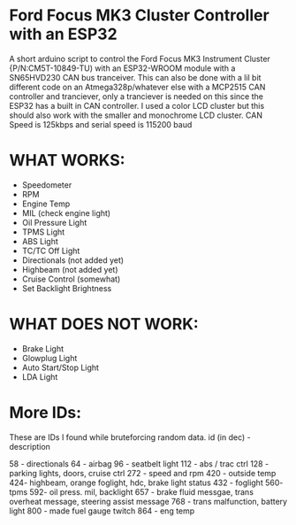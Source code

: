 # Ford Focus MK3 Cluster Controller with an ESP32
A short arduino script to control the Ford Focus MK3 Instrument Cluster {P/N:CM5T-10849-TU) with an ESP32-WROOM module with a SN65HVD230 CAN bus tranceiver. This can also be done with a lil bit different code on an Atmega328p/whatever else with a MCP2515 CAN controller and tranciever, only a tranciever is needed on this since the ESP32 has a built in CAN controller.
I used a color LCD cluster but this should also work with the smaller and monochrome LCD cluster.
CAN Speed is 125kbps and serial speed is 115200 baud

# WHAT WORKS:
- Speedometer
- RPM
- Engine Temp 
- MIL (check engine light)
- Oil Pressure Light
- TPMS Light
- ABS Light
- TC/TC Off Light
- Directionals (not added yet)
- Highbeam (not added yet)
- Cruise Control (somewhat)
- Set Backlight Brightness


# WHAT DOES NOT WORK:
- Brake Light
- Glowplug Light
- Auto Start/Stop Light
- LDA Light

# More IDs:
These are IDs I found while bruteforcing random data.
id (in dec) - description

58 - directionals
64 - airbag
96 - seatbelt light
112 - abs / trac ctrl
128 - parking lights, doors, cruise ctrl
272 - speed and rpm
420 - outside temp
424- highbeam, orange foglight, hdc, brake light status
432 - foglight
560- tpms
592- oil press. mil, backlight
657 - brake fluid messgae, trans overheat message, steering assist message
768 - trans malfunction, battery light
800 - made fuel gauge twitch
864 - eng temp
